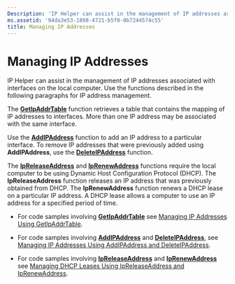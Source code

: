 ```yaml
---
Description: 'IP Helper can assist in the management of IP addresses associated with interfaces on the local computer. Use the functions described in the following paragraphs for IP address management.'
ms.assetid: '94da3e53-1898-4721-b5f0-0b7244574c55'
title: Managing IP Addresses
---
```


# Managing IP Addresses

IP Helper can assist in the management of IP addresses associated with interfaces on the local computer. Use the functions described in the following paragraphs for IP address management.

The [**GetIpAddrTable**](getipaddrtable.md) function retrieves a table that contains the mapping of IP addresses to interfaces. More than one IP address may be associated with the same interface.

Use the [**AddIPAddress**](addipaddress.md) function to add an IP address to a particular interface. To remove IP addresses that were previously added using **AddIPAddress**, use the [**DeleteIPAddress**](deleteipaddress.md) function.

The [**IpReleaseAddress**](ipreleaseaddress.md) and [**IpRenewAddress**](iprenewaddress.md) functions require the local computer to be using Dynamic Host Configuration Protocol (DHCP). The **IpReleaseAddress** function releases an IP address that was previously obtained from DHCP. The **IpRenewAddress** function renews a DHCP lease on a particular IP address. A DHCP lease allows a computer to use an IP address for a specified period of time.

-   For code samples involving [**GetIpAddrTable**](getipaddrtable.md) see [Managing IP Addresses Using GetIpAddrTable](managing-ip-addresses-using-getipaddrtable.md).

-   For code samples involving [**AddIPAddress**](addipaddress.md) and [**DeleteIPAddress**](deleteipaddress.md), see [Managing IP Addresses Using AddIPAddress and DeleteIPAddress](managing-ip-addresses-using-addipaddress-and-deleteipaddress.md).

-   For code samples involving [**IpReleaseAddress**](ipreleaseaddress.md) and [**IpRenewAddress**](iprenewaddress.md) see [Managing DHCP Leases Using IpReleaseAddress and IpRenewAddress](managing-dhcp-leases-using-ipreleaseaddress-and-iprenewaddress.md).

 

 




